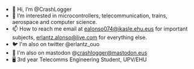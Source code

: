 - 👋 Hi, I’m @CrashLogger
- 👀 I’m interested in microcontrollers, telecommunication, trains, aerospace and computer science.
- 📫 How to reach me email at ealonso074@ikasle.ehu.eus for important subjects, erlantz.alonso@live.com for everything else.
- 🐦 I'm also on twitter @erlantz_ouo
- 🐘 I'm also on mastodon @crashlogger@mastodon.eus
- 🖥️ 3rd year Telecomms Engineering Student, UPV/EHU

<!---
CrashLogger/CrashLogger is a ✨ special ✨ repository because its `README.md` (this file) appears on your GitHub profile.
You can click the Preview link to take a look at your changes.
--->
